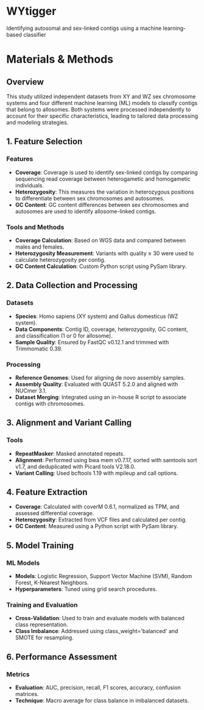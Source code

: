 # WYtigger
Identifying autosomal and sex-linked contigs using a machine learning-based classifier

# Materials & Methods

## Overview

This study utilized independent datasets from XY and WZ sex chromosome systems and four different machine learning (ML) models to classify contigs that belong to allosomes. Both systems were processed independently to account for their specific characteristics, leading to tailored data processing and modeling strategies.

## 1. Feature Selection

### Features

- **Coverage**: Coverage is used to identify sex-linked contigs by comparing sequencing read coverage between heterogametic and homogametic individuals.
- **Heterozygosity**: This measures the variation in heterozygous positions to differentiate between sex chromosomes and autosomes.
- **GC Content**: GC content differences between sex chromosomes and autosomes are used to identify allosome-linked contigs.

### Tools and Methods

- **Coverage Calculation**: Based on WGS data and compared between males and females.
- **Heterozygosity Measurement**: Variants with quality ≥ 30 were used to calculate heterozygosity per contig.
- **GC Content Calculation**: Custom Python script using PySam library.

## 2. Data Collection and Processing

### Datasets

- **Species**: Homo sapiens (XY system) and Gallus domesticus (WZ system).
- **Data Components**: Contig ID, coverage, heterozygosity, GC content, and classification (1 or 0 for allosome).
- **Sample Quality**: Ensured by FastQC v0.12.1 and trimmed with Trimmomatic 0.39.

### Processing

- **Reference Genomes**: Used for aligning de novo assembly samples.
- **Assembly Quality**: Evaluated with QUAST 5.2.0 and aligned with NUCmer 3.1.
- **Dataset Merging**: Integrated using an in-house R script to associate contigs with chromosomes.

## 3. Alignment and Variant Calling

### Tools

- **RepeatMasker**: Masked annotated repeats.
- **Alignment**: Performed using bwa mem v0.7.17, sorted with samtools sort v1.7, and deduplicated with Picard tools V2.18.0.
- **Variant Calling**: Used bcftools 1.19 with mpileup and call options.

## 4. Feature Extraction

- **Coverage**: Calculated with coverM 0.6.1, normalized as TPM, and assessed differential coverage.
- **Heterozygosity**: Extracted from VCF files and calculated per contig.
- **GC Content**: Measured using a Python script with PySam library.

## 5. Model Training

### ML Models

- **Models**: Logistic Regression, Support Vector Machine (SVM), Random Forest, K-Nearest Neighbors.
- **Hyperparameters**: Tuned using grid search procedures.

### Training and Evaluation

- **Cross-Validation**: Used to train and evaluate models with balanced class representation.
- **Class Imbalance**: Addressed using class_weight='balanced' and SMOTE for resampling.

## 6. Performance Assessment

### Metrics

- **Evaluation**: AUC, precision, recall, F1 scores, accuracy, confusion matrices.
- **Technique**: Macro average for class balance in imbalanced datasets.
